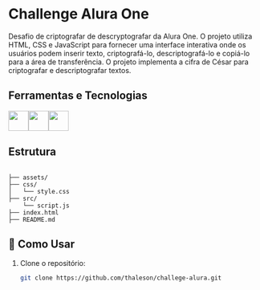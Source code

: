 # Challenge Alura One
Desafio de criptografar de descryptografar da Alura One. O projeto utiliza HTML, CSS e JavaScript para fornecer uma interface interativa onde os usuários podem inserir texto, criptografá-lo, descriptografá-lo e copiá-lo para a área de transferência. O projeto  implementa a cifra de César para criptografar e descriptografar textos. 

## Ferramentas e Tecnologias

<img  loading="lazy" src="https://cdn.jsdelivr.net/gh/devicons/devicon@latest/icons/html5/html5-original.svg" width="40" height="40"/><img loading="lazy" src="https://cdn.jsdelivr.net/gh/devicons/devicon@latest/icons/css3/css3-original.svg" width="40" height="40" /><img loading="lazy" src="https://cdn.jsdelivr.net/gh/devicons/devicon@latest/icons/javascript/javascript-original.svg" width="40" height="40"/>

## Estrutura 

```

├── assets/
├── css/
│   └── style.css
├── src/
    └── script.js
├── index.html
├── README.md
```

## 🚀 Como Usar

1. Clone o repositório:
   ```sh
   git clone https://github.com/thaleson/challege-alura.git
   ```

